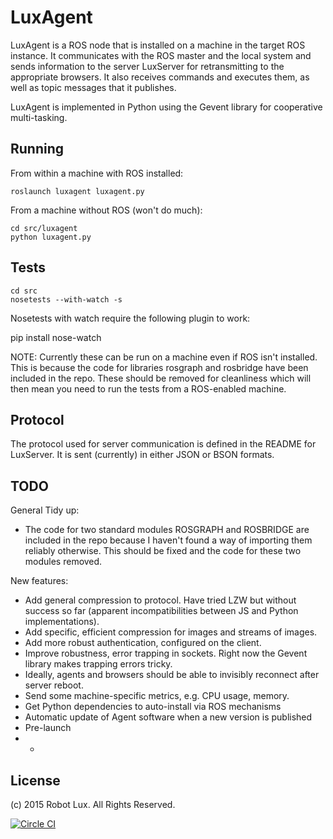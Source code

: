LuxAgent
========
LuxAgent is a ROS node that is installed on a machine in the target ROS instance. It communicates with the ROS master and the local system and sends information to the server LuxServer for retransmitting to the appropriate browsers. It also receives commands and executes them, as well as topic messages that it publishes.

LuxAgent is implemented in Python using the Gevent library for cooperative multi-tasking.

Running
-------

From within a machine with ROS installed:

```
roslaunch luxagent luxagent.py
```

From a machine without ROS (won't do much):
```
cd src/luxagent
python luxagent.py
```

Tests
-----
```
cd src
nosetests --with-watch -s
```

Nosetests with watch require the following plugin to work:

pip install nose-watch

NOTE: Currently these can be run on a machine even if ROS isn't installed. This is because the code for libraries rosgraph and rosbridge have been included in the repo. These should be removed for cleanliness which will then mean you need to run the tests from a ROS-enabled machine.

Protocol
--------
The protocol used for server communication is defined in the README for LuxServer. It is sent (currently) in either JSON or BSON formats.

TODO
----
General Tidy up:
- The code for two standard modules ROSGRAPH and ROSBRIDGE are included in the repo because I haven't found a way of importing them reliably otherwise. This should be fixed and the code for these two modules removed.

New features:
- Add general compression to protocol. Have tried LZW but without success so far (apparent incompatibilities between JS and Python implementations).
- Add specific, efficient compression for images and streams of images.
- Add more robust authentication, configured on the client.
- Improve robustness, error trapping in sockets. Right now the Gevent library makes trapping errors tricky.
- Ideally, agents and browsers should be able to invisibly reconnect after server reboot.
- Send some machine-specific metrics, e.g. CPU usage, memory.
- Get Python dependencies to auto-install via ROS mechanisms
- Automatic update of Agent software when a new version is published
- Pre-launch
- -

License
-------
(c) 2015 Robot Lux. All Rights Reserved.

[![Circle CI](https://circleci.com/gh/manacoa/luxagent.svg?style=svg&circle-token=812c7117d6a3f1d2d83ce1dd0994cf5a530cb9e8)](https://circleci.com/gh/manacoa/luxagent)

